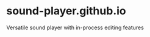 sound-player.github.io
======================

Versatile sound player with in-process editing features
